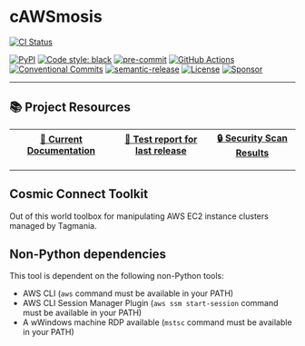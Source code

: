 # cAWSmosis


[![CI Status](https://github.com/svange/cawsmosis/actions/workflows/pipeline.yaml/badge.svg?branch=main)](https://github.com/svange/cawsmosis/actions/workflows/pipeline.yaml)

[![PyPI](https://img.shields.io/pypi/v/cawsmosis?style=flat-square)](https://pypi.org/project/cawsmosis/)
[![Code style: black](https://img.shields.io/badge/code%20style-black-000000.svg?style=flat-square)](https://github.com/psf/black)
[![pre-commit](https://img.shields.io/badge/pre--commit-enabled-brightgreen?style=flat-square&logo=pre-commit&logoColor=white)](https://github.com/pre-commit/pre-commit)
[![GitHub Actions](https://img.shields.io/badge/GitHub_Actions-automated-blue?style=flat-square&logo=github-actions&logoColor=white)](https://github.com/features/actions)
[![Conventional Commits](https://img.shields.io/badge/Conventional%20Commits-1.0.0-yellow.svg?style=flat-square)](https://conventionalcommits.org)
[![semantic-release](https://img.shields.io/badge/%F0%9F%93%A6%F0%9F%9A%80-semantic--release-e10079.svg?style=flat-square)](https://github.com/semantic-release/semantic-release)
[![License](https://img.shields.io/github/license/svange/cawsmosis?style=flat-square)](https://github.com/svange/cawsmosis/blob/main/LICENSE)
[![Sponsor](https://img.shields.io/badge/donate-github%20sponsors-blueviolet?style=flat-square&logo=github-sponsors)](https://github.com/sponsors/svange)


---

## 📚 Project Resources

| [📖 Current Documentation](https://svange.github.io/cawsmosis) | [🧪 Test report for last release](https://svange.github.io/cawsmosis/test-report.html) | [🔒 Security Scan Results](https://svange.github.io/cawsmosis/security-reports.html) |
|:----------------------------------------------------------------:|:-----------------------------------------------------------------------------------------:|:--------------------------------------------------------------------------------------:|

---

## Cosmic Connect Toolkit

Out of this world toolbox for manipulating AWS EC2 instance clusters managed by Tagmania.

## Non-Python dependencies

This tool is dependent on the following non-Python tools:
- AWS CLI (`aws` command must be available in your PATH)
- AWS CLI Session Manager Plugin (`aws ssm start-session` command must be available in your PATH)
- A wWindows machine RDP available (`mstsc` command must be available in your PATH)
